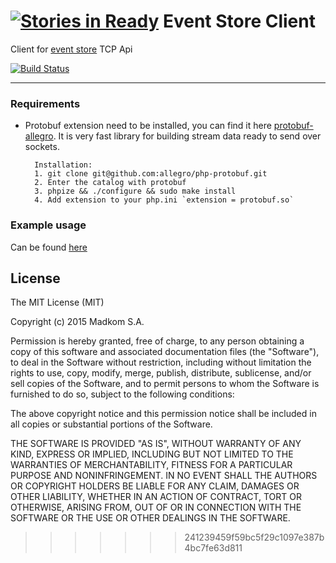 [![Stories in Ready](https://badge.waffle.io/madkom/event-store-client.png?label=ready&title=Ready)](https://waffle.io/madkom/event-store-client)
Event Store Client
==================

Client for [event store](https://geteventstore.com/) TCP Api

[![Build Status](https://travis-ci.org/madkom/event-store-client.svg?branch=master)](https://travis-ci.org/madkom/event-store-client)

---

### Requirements 

- Protobuf extension need to be installed, you can find it here [protobuf-allegro](https://github.com/allegro/php-protobuf).
It is very fast library for building stream data ready to send over sockets.

        Installation:
        1. git clone git@github.com:allegro/php-protobuf.git
        2. Enter the catalog with protobuf
        3. phpize && ./configure && sudo make install
        4. Add extension to your php.ini `extension = protobuf.so` 

### Example usage
Can be found [here](https://github.com/madkom/event-source-client/blob/master/usage/usageExample.php)


## License

The MIT License (MIT)

Copyright (c) 2015 Madkom S.A.

Permission is hereby granted, free of charge, to any person obtaining a copy
of this software and associated documentation files (the "Software"), to deal
in the Software without restriction, including without limitation the rights
to use, copy, modify, merge, publish, distribute, sublicense, and/or sell
copies of the Software, and to permit persons to whom the Software is
furnished to do so, subject to the following conditions:

The above copyright notice and this permission notice shall be included in
all copies or substantial portions of the Software.

THE SOFTWARE IS PROVIDED "AS IS", WITHOUT WARRANTY OF ANY KIND, EXPRESS OR
IMPLIED, INCLUDING BUT NOT LIMITED TO THE WARRANTIES OF MERCHANTABILITY,
FITNESS FOR A PARTICULAR PURPOSE AND NONINFRINGEMENT. IN NO EVENT SHALL THE
AUTHORS OR COPYRIGHT HOLDERS BE LIABLE FOR ANY CLAIM, DAMAGES OR OTHER
LIABILITY, WHETHER IN AN ACTION OF CONTRACT, TORT OR OTHERWISE, ARISING FROM,
OUT OF OR IN CONNECTION WITH THE SOFTWARE OR THE USE OR OTHER DEALINGS IN
THE SOFTWARE.
>>>>>>> 241239459f59bc5f29c1097e387b4bc7fe63d811
